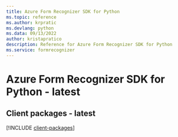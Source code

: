 ```yaml
---
title: Azure Form Recognizer SDK for Python
ms.topic: reference
ms.author: krpratic
ms.devlang: python
ms.data: 09/13/2022
author: kristapratico
description: Reference for Azure Form Recognizer SDK for Python
ms.service: formrecognizer
---
```

# Azure Form Recognizer SDK for Python - latest

## Client packages - latest
[!INCLUDE [client-packages](form-recognizer-client-index.md)]